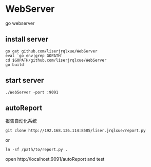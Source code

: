 # WebServer
go webserver

## install server
```
go get github.com/liserjrqlxue/WebServer
eval `go env|grep GOPATH`
cd $GOPATH/github.com/liserjrqlxue/WebServer
go build
```

## start server
```
./WebServer -port :9091
```

## autoReport
报告自动化系统
```
git clone http://192.168.136.114:8585/liser.jrqlxue/report.py
```
or
```
ln -sf /path/to/report.py .
```
open http://localhost:9091/autoReport and test
